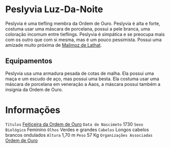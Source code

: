 <!-- TITLE: Peslyvia Luz-Da-Noite -->
<!-- SUBTITLE: Visão geral sobre Peslyvia Luz-Da-Noite -->

# Peslyvia Luz-Da-Noite
Peslyvia é uma tiefling membra da Ordem de Ouro. Peslyvia é alta e forte, costuma usar uma máscara de porcelana, possui a pele branca, uma coloração incomum entre tieflings. Peslyvia é simpática e se preocupa mais com os outro que com si mesma, mas é um pouco pessimista. Possui uma amizade muito próxima de [Malimoz de Lathat](http://localhost/individuos/malimoz-de-lathat#malimoz-de-lathat).

## Equipamentos
Peslyvia usa uma armadura pesada de cotas de malha. Ela possui uma maça e um escudo de aço, mas possui uma besta.  Ela costuma usar uma máscara de porcelana em veneração a Aaos, a máscara possui também a insígnia da Ordem de Ouro.

# Informações
`Títulos` [Feiticeira da Ordem de Ouro](http://localhost/rankings-e-titulos/feiticeiro-da-ordem-de-ouro#feiticeiro-da-ordem-de-ouro)
`Data de Nascimeto` 1730 
`Sexo Biológico` Feminino
`Olhos` Verdes e grandes
`Cabelos` Longos cabelos brancos ondulados
`Altura` 1,70 m
`Peso` 57 Kg
`Organizações Associadas` [Ordem de Ouro](http://localhost/faccoes/faccoes-independentes/ordem-de-ouro#ordem-de-ouro)
